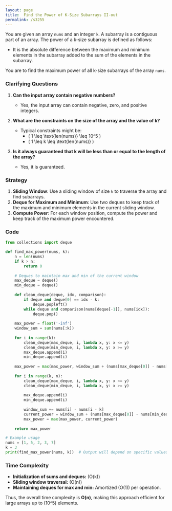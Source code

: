 ```yaml
---
layout: page
title:  Find the Power of K-Size Subarrays II-out
permalink: /s3255
---
```

You are given an array `nums` and an integer `k`. A subarray is a contiguous part of an array. The power of a k-size subarray is defined as follows:

- It is the absolute difference between the maximum and minimum elements in the subarray added to the sum of the elements in the subarray.

You are to find the maximum power of all k-size subarrays of the array `nums`.

### Clarifying Questions
1. **Can the input array contain negative numbers?**
    - Yes, the input array can contain negative, zero, and positive integers.
  
2. **What are the constraints on the size of the array and the value of k?**
    - Typical constraints might be:
        - \( 1 \leq \text{len(nums)} \leq 10^5 \)
        - \( 1 \leq k \leq \text{len(nums)} \)

3. **Is it always guaranteed that k will be less than or equal to the length of the array?**
    - Yes, it is guaranteed.

### Strategy
1. **Sliding Window**: Use a sliding window of size `k` to traverse the array and find subarrays.
2. **Deque for Maximum and Minimum**: Use two deques to keep track of the maximum and minimum elements in the current sliding window.
3. **Compute Power**: For each window position, compute the power and keep track of the maximum power encountered.

### Code
```python
from collections import deque

def find_max_power(nums, k):
    n = len(nums)
    if k > n:
        return 0
    
    # Deques to maintain max and min of the current window
    max_deque = deque()
    min_deque = deque()
    
    def clean_deque(deque, idx, comparison):
        if deque and deque[0] == idx - k:
            deque.popleft()
        while deque and comparison(nums[deque[-1]], nums[idx]):
            deque.pop()
    
    max_power = float('-inf')
    window_sum = sum(nums[:k])
    
    for i in range(k):
        clean_deque(max_deque, i, lambda x, y: x <= y)
        clean_deque(min_deque, i, lambda x, y: x >= y)
        max_deque.append(i)
        min_deque.append(i)
    
    max_power = max(max_power, window_sum + (nums[max_deque[0]] - nums[min_deque[0]]))
    
    for i in range(k, n):
        clean_deque(max_deque, i, lambda x, y: x <= y)
        clean_deque(min_deque, i, lambda x, y: x >= y)
        
        max_deque.append(i)
        min_deque.append(i)
        
        window_sum += nums[i] - nums[i - k]
        current_power = window_sum + (nums[max_deque[0]] - nums[min_deque[0]])
        max_power = max(max_power, current_power)
    
    return max_power

# Example usage
nums = [1, 5, 2, 3, 7]
k = 3
print(find_max_power(nums, k))  # Output will depend on specific values
```

### Time Complexity
- **Initialization of sums and deques:** \(O(k)\)
- **Sliding window traversal:** \(O(n)\)
- **Maintaining deques for max and min:** Amortized \(O(1)\) per operation.

Thus, the overall time complexity is **O(n)**, making this approach efficient for large arrays up to \(10^5\) elements.

